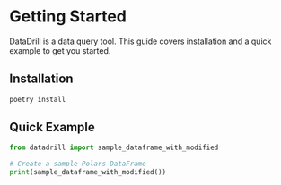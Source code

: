 # Getting Started

DataDrill is a data query tool. This guide covers installation and a quick example to get you started.

## Installation

```bash
poetry install
```

## Quick Example

```python
from datadrill import sample_dataframe_with_modified

# Create a sample Polars DataFrame
print(sample_dataframe_with_modified())
```

